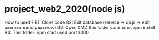 # project_web2_2020(node js)
How to used ?
B1: Clone code 
B2: Edit database (service -> db.js -> edit username and password)
B3: Open CMD this folder command: npm install
B4: This folder: npm start used port 3000
